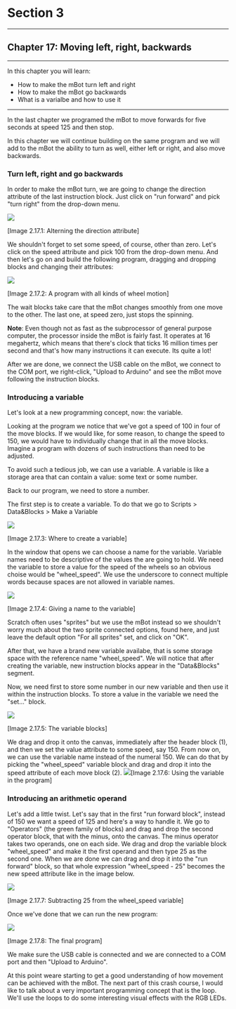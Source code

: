 # Section 3

---

## Chapter 17: Moving left, right, backwards

---

In this chapter you will learn:

* How to make the mBot turn left and right
* How to make the mBot go backwards
* What is a varialbe and how to use it

---

In the last chapter we programed the mBot to move forwards for five seconds at speed 125 and then stop.

In this chapter we will continue building on the same program and we will add to the mBot the ability to turn as well, either left or right, and also move backwards.

### Turn left, right and go backwards

In order to make the mBot turn, we are going to change the direction attribute of the last instruction block. Just click on "run forward" and pick "turn right" from the drop-down menu.

![](/assets/Img.3.17.1.jpg)

\[Image 2.17.1: Alterning the direction attribute\]

We shouldn't forget to set some speed, of course, other than zero. Let's click on the speed attribute and pick 100 from the drop-down menu. And then let's go on and build the following program, dragging and dropping blocks and changing their attributes:

![](/assets/Img.3.17.2.jpg)

\[Image 2.17.2: A program with all kinds of wheel motion\]

The wait blocks take care that the mBot changes smoothly from one move to the other. The last one, at speed zero, just stops the spinning.

**Note**: Even though not as fast as the subprocessor of general purpose computer, the processor inside the mBot is fairly fast. It operates at 16 megahertz, which means that there's clock that ticks 16 million times per second and that's how many instructions it can execute. Its quite a lot!

After we are done, we connect the USB cable on the mBot, we connect to the COM port, we right-click, "Upload to Arduino" and see the mBot move following the instruction blocks.

### Introducing a variable

Let's look at a new programming concept, now: the variable.

Looking at the program we notice that we've got a speed of 100 in four of the move blocks. If we would like, for some reason, to change the speed to 150, we would have to individually change that in all the move blocks. Imagine a program with dozens of such instructions than need to be adjusted.

To avoid such a tedious job, we can use a variable. A variable is like a storage area that can contain a value: some text or some number.

Back to our program, we need to store a number.

The first step is to create a variable. To do that we go to Scripts &gt; Data&Blocks &gt; Make a Variable

![](/assets/Img.3.17.3.jpg)

\[Image 2.17.3: Where to create a variable\]

In the window that opens we can choose a name for the variable. Variable names need to be descriptive of the values the are going to hold. We need the variable to store a value for the speed of the wheels so an obvious choise would be "wheel\_speed". We use the underscore to connect multiple words because spaces are not allowed in variable names.

![](/assets/Img.3.17.4.jpg)

\[Image 2.17.4: Giving a name to the variable\]

Scratch often uses "sprites" but we use the mBot instead so we shouldn't worry much about the two sprite connected options, found here, and just leave the default option "For all sprites" set, and click on "OK".

After that, we have a brand new variable availabe, that is some storage space with the reference name "wheel\_speed". We will notice that after creating the variable, new instruction blocks appear in the "Data&Blocks" segment.

Now, we need first to store some number in our new variable and then use it within the instruction blocks. To store a value in the variable we need the "set..." block.

![](/assets/Img.3.17.5.jpg)

\[Image 2.17.5: The variable blocks\]

We drag and drop it onto the canvas, immediately after the header block \(1\), and then we set the value attribute to some speed, say 150. From now on, we can use the variable name instead of the numeral 150. We can do that by picking the "wheel\_speed" variable block and drag and drop it into the speed attribute of each move block \(2\). ![](/assets/Img.3.17.6.jpg)\[Image 2.17.6: Using the variable in the program\]

### Introducing an arithmetic operand

Let's add a little twist. Let's say that in the first "run forward block", instead of 150 we want a speed of 125 and here's a way to handle it. We go to "Operators" \(the green family of blocks\) and drag and drop the second operator block, that with the minus, onto the canvas. The minus operator takes two operands, one on each side. We drag and drop the variable block "wheel\_speed" and make it the first operand and then type 25 as the second one. When we are done we can drag and drop it into the "run forward" block, so that whole expression "wheel\_speed - 25" becomes the new speed attribute like in the image below.

![](/assets/Img.3.17.7.jpg)

\[Image 2.17.7: Subtracting 25 from the wheel\_speed variable\]

Once we've done that we can run the new program:

![](/assets/Img.3.17.8.jpg)

\[Image 2.17.8: The final program\]

We make sure the USB cable is connected and we are connected to a COM port and then "Upload to Arduino".

At this point weare starting to get a good understanding of how movement can be achieved with the mBot. The next part of this crash course, I would like to talk about a very important programming concept that is the loop. We'll use the loops to do some interesting visual effects with the RGB LEDs.

